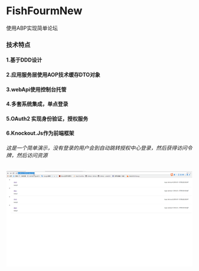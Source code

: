 # FishFourmNew
使用ABP实现简单论坛

### 技术特点
#### 1.基于DDD设计
#### 2.应用服务层使用AOP技术缓存DTO对象
#### 3.webApi使用控制台托管
#### 4.多套系统集成，单点登录
#### 5.OAuth2 实现身份验证，授权服务
#### 6.Knockout.Js作为前端框架

###### 这是一个简单演示，没有登录的用户会到自动跳转授权中心登录，然后获得访问令牌，然后访问资源
![](https://github.com/andyliyuze/FishFourmNew/blob/master/FishFourm.WebApp/Content/loginflow.gif)
